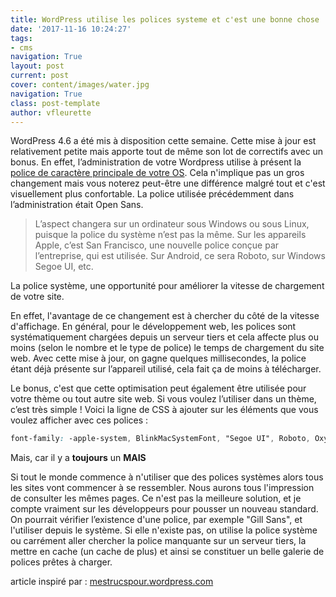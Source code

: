 ```yaml
---
title: WordPress utilise les polices systeme et c'est une bonne chose
date: '2017-11-16 10:24:27'
tags:
- cms
navigation: True
layout: post
current: post
cover: content/images/water.jpg
navigation: True
class: post-template
author: vfleurette
---
```


WordPress 4.6 a été mis à disposition cette semaine. Cette mise à jour est relativement petite mais apporte tout de même son lot de correctifs avec un bonus. En effet, l’administration de votre Wordpress utilise à présent la [police de caractère principale de votre OS](https://make.wordpress.org/core/2016/07/07/native-fonts-in-4-6/). Cela n'implique pas un gros changement mais vous noterez peut-être une différence malgré tout et c'est visuellement plus confortable. La police utilisée précédemment dans l’administration était Open Sans.

> L’aspect changera sur un ordinateur sous Windows ou sous Linux, puisque la police du système n’est pas la même. Sur les appareils Apple, c’est San Francisco, une nouvelle police conçue par l’entreprise, qui est utilisée. Sur Android, ce sera Roboto, sur Windows Segoe UI, etc.

La police système, une opportunité pour améliorer la vitesse de chargement de votre site.

En effet, l'avantage de ce changement est à chercher du côté de la vitesse d'affichage. En général, pour le développement web, les polices sont systématiquement chargées depuis un serveur tiers et cela affecte plus ou moins (selon le nombre et le type de police) le temps de chargement du site web. Avec cette mise à jour, on gagne quelques millisecondes, la police étant déjà présente sur l’appareil utilisé, cela fait ça de moins à télécharger.

Le bonus, c'est que cette optimisation peut également être utilisée pour votre thème ou tout autre site web. Si vous voulez l’utiliser dans un thème, c’est très simple ! Voici la ligne de CSS à ajouter sur les éléments que vous voulez afficher avec ces polices :

```css
font-family: -apple-system, BlinkMacSystemFont, "Segoe UI", Roboto, Oxygen-Sans, Ubuntu, Cantarell, "Helvetica Neue", sans-serif;
```

Mais, car il y a **toujours** un **MAIS**

Si tout le monde commence à n'utiliser que des polices systèmes alors tous  les sites vont commencer à se ressembler. Nous aurons tous l'impression de consulter les mêmes pages.
Ce n'est pas la meilleure solution, et je compte vraiment sur les développeurs pour pousser un nouveau standard.
On pourrait vérifier l’existence d'une police, par exemple "Gill Sans", et l'utiliser depuis le système. 
Si elle n'existe pas, on utilise la police système ou carrément aller chercher la police manquante sur un serveur tiers, la mettre en cache (un cache de plus) et ainsi se constituer un belle galerie de polices prêtes à charger.

article inspiré par : [mestrucspour.wordpress.com](https://mestrucspour.wordpress.com/2016/08/18/wordpress-46-police-systeme/)